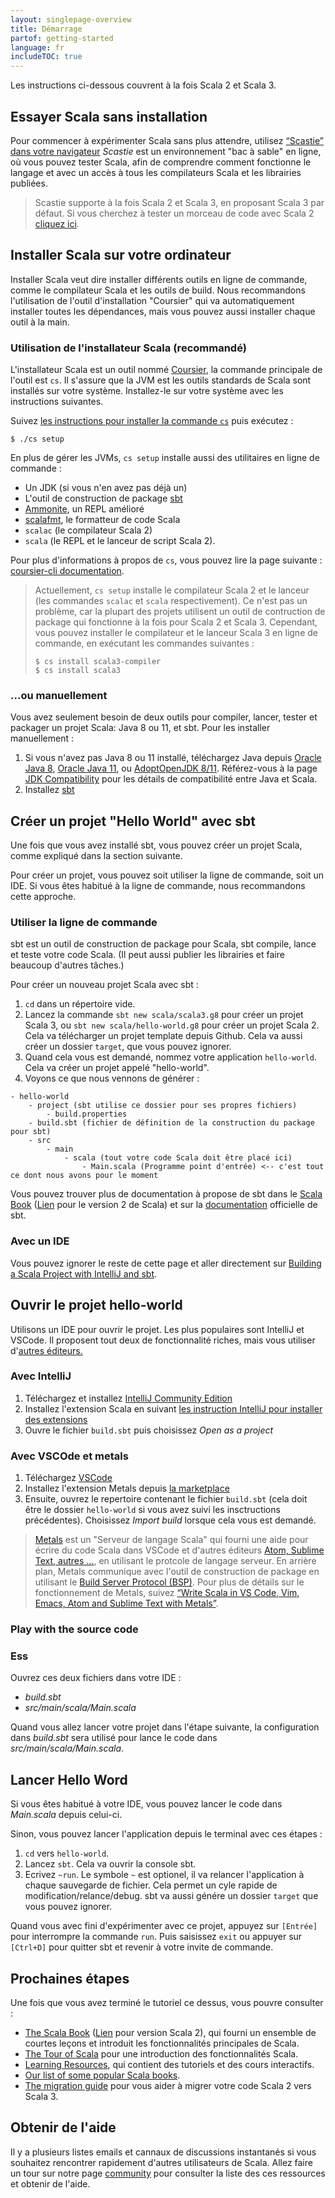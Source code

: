 ```yaml
---
layout: singlepage-overview
title: Démarrage
partof: getting-started
language: fr
includeTOC: true
---
```


Les instructions ci-dessous couvrent à la fois Scala 2 et Scala 3.

## Essayer Scala sans installation

Pour commencer à expérimenter Scala sans plus attendre, utilisez <a href="https://scastie.scala-lang.org/pEBYc5VMT02wAGaDrfLnyw" target="_blank">“Scastie” dans votre navigateur</a> _Scastie_ est un environnement "bac à sable" en ligne, où vous pouvez tester Scala, afin de comprendre comment fonctionne le langage et avec un accès à tous les compilateurs Scala et les librairies publiées.

> Scastie supporte à la fois Scala 2 et Scala 3, en proposant Scala 3 par défaut.
> Si vous cherchez à tester un morceau de code avec Scala 2
> [cliquez ici](https://scastie.scala-lang.org/MHc7C9iiTbGfeSAvg8CKAA).

## Installer Scala sur votre ordinateur

Installer Scala veut dire installer différents outils en ligne de commande, comme le compilateur Scala et les outils de build.
Nous recommandons l'utilisation de l'outil d'installation "Coursier" qui va automatiquement installer toutes les dépendances, mais vous pouvez aussi installer chaque outil à la main.

### Utilisation de l'installateur Scala (recommandé)

L'installateur Scala est un outil nommé [Coursier](https://get-coursier.io/docs/cli-overview), la commande principale de l'outil est `cs`.
Il s'assure que la JVM est les outils standards de Scala sont installés sur votre système. 
Installez-le sur votre système avec les instructions suivantes.

<div class="main-download">
    <div id="download-step-one">
        <p>Suivez <a href="https://get-coursier.io/docs/cli-installation.html#native-launcher" target="_blank">les instructions pour installer la commande <code>cs</code></a> puis exécutez :</p>
        <p><code>$ ./cs setup</code></p>
    </div>
</div>

En plus de gérer les JVMs, `cs setup` installe aussi des utilitaires en ligne de commande :

- Un JDK (si vous n'en avez pas déjà un)
- L'outil de construction de package [sbt](https://www.scala-sbt.org/)
- [Ammonite](https://ammonite.io/), un REPL amélioré
- [scalafmt](https://scalameta.org/scalafmt/), le formatteur de code Scala
- `scalac` (le compilateur Scala 2)
- `scala` (le REPL et le lanceur de script Scala 2).

Pour plus d'informations à propos de `cs`, vous pouvez lire la page suivante :
[coursier-cli documentation](https://get-coursier.io/docs/cli-overview).

> Actuellement, `cs setup` installe le compilateur Scala 2 et le lanceur
> (les commandes `scalac` et `scala` respectivement). Ce n'est pas un problème,
> car la plupart des projets utilisent un outil de contruction
> de package qui fonctionne à la fois pour Scala 2 et Scala 3.
> Cependant, vous pouvez installer le compilateur et le lanceur Scala 3 en ligne de commande,
> en exécutant les commandes suivantes :
> ```
> $ cs install scala3-compiler
> $ cs install scala3
> ```

### ...ou manuellement

Vous avez seulement besoin de deux outils pour compiler, lancer, tester et packager un projet Scala: Java 8 ou 11, et sbt.
Pour les installer manuellement :

1. Si vous n'avez pas Java 8 ou 11 installé, téléchargez
   Java depuis [Oracle Java 8](https://www.oracle.com/java/technologies/javase-jdk8-downloads.html), [Oracle Java 11](https://www.oracle.com/java/technologies/javase-jdk11-downloads.html),
   ou [AdoptOpenJDK 8/11](https://adoptopenjdk.net/). Référez-vous à la page [JDK Compatibility](/overviews/jdk-compatibility/overview.html) pour les détails de compatibilité entre Java et Scala.
1. Installez [sbt](https://www.scala-sbt.org/download.html)

## Créer un projet "Hello World" avec sbt

Une fois que vous avez installé sbt, vous pouvez créer un projet Scala, comme expliqué dans la section suivante.

Pour créer un projet, vous pouvez soit utiliser la ligne de commande, soit un IDE.
Si vous êtes habitué à la ligne de commande, nous recommandons cette approche.

### Utiliser la ligne de commande

sbt est un outil de construction de package pour Scala, sbt compile, lance et teste votre code Scala.
(Il peut aussi publier les librairies et faire beaucoup d'autres tâches.)

Pour créer un nouveau projet Scala avec sbt :

1. `cd` dans un répertoire vide.
1. Lancez la commande `sbt new scala/scala3.g8` pour créer un projet Scala 3, ou `sbt new scala/hello-world.g8` pour créer un projet Scala 2.
   Cela va télécharger un projet template depuis Github.
   Cela va aussi créer un dossier `target`, que vous pouvez ignorer.
1. Quand cela vous est demandé, nommez votre application `hello-world`. Cela va créer un projet appelé "hello-world".
1. Voyons ce que nous vennons de générer :

```
- hello-world
    - project (sbt utilise ce dossier pour ses propres fichiers)
        - build.properties
    - build.sbt (fichier de définition de la construction du package pour sbt)
    - src
        - main
            - scala (tout votre code Scala doit être placé ici)
                - Main.scala (Programme point d'entrée) <-- c'est tout ce dont nous avons pour le moment
```

Vous pouvez trouver plus de documentation à propose de sbt dans le [Scala Book](/scala3/book/tools-sbt.html) ([Lien](/overviews/scala-book/scala-build-tool-sbt.html) pour le version 2 de Scala) et sur la [documentation](https://www.scala-sbt.org/1.x/docs/index.html) officielle de sbt.

### Avec un IDE

Vous pouvez ignorer le reste de cette page et aller directement sur [Building a Scala Project with IntelliJ and sbt](/getting-started/intellij-track/building-a-scala-project-with-intellij-and-sbt.html).


## Ouvrir le projet hello-world

Utilisons un IDE pour ouvrir le projet. Les plus populaires sont IntelliJ et VSCode.
Il proposent tout deux de fonctionnalité riches, mais vous utiliser d'[autres éditeurs.](https://scalameta.org/metals/docs/editors/overview.html)

### Avec IntelliJ

1. Téléchargez et installez [IntelliJ Community Edition](https://www.jetbrains.com/idea/download/)
1. Installez l'extension Scala en suivant [les instruction IntelliJ pour installer des extensions](https://www.jetbrains.com/help/idea/managing-plugins.html)
1. Ouvre le fichier `build.sbt` puis choisissez *Open as a project*

### Avec VSCOde et metals

1. Téléchargez [VSCode](https://code.visualstudio.com/Download)
1. Installez l'extension Metals depuis [la marketplace](https://marketplace.visualstudio.com/items?itemName=scalameta.metals)
1. Ensuite, ouvrez le repertoire contenant le fichier `build.sbt` (cela doit être le dossier `hello-world` si vous avez suivi les insctructions précédentes). Choisissez *Import build* lorsque cela vous est demandé.

> [Metals](https://scalameta.org/metals) est un "Serveur de langage Scala" qui fourni une aide pour écrire du code Scala dans VSCode et d'autres éditeurs [Atom, Sublime Text, autres ...](https://scalameta.org/metals/docs/editors/overview.html), en utilisant le protcole de langage serveur.
> En arrière plan, Metals communique avec l'outil de construction de package en utilisant
> le [Build Server Protocol (BSP)](https://build-server-protocol.github.io/).
> Pour plus de détails sur le fonctionnement de Metals, suivez [“Write Scala in VS Code, Vim, Emacs, Atom and Sublime Text with Metals”](https://www.scala-lang.org/2019/04/16/metals.html).

### Play with the source code
### Ess

Ouvrez ces deux fichiers dans votre IDE :

- _build.sbt_
- _src/main/scala/Main.scala_

Quand vous allez lancer votre projet dans l'étape suivante, la configuration dans _build.sbt_ sera utilisé pour lance le code dans _src/main/scala/Main.scala_.

## Lancer Hello Word

Si vous êtes habitué à votre IDE, vous pouvez lancer le code dans _Main.scala_ depuis celui-ci.

Sinon, vous pouvez lancer l'application depuis le terminal avec ces étapes :

1. `cd` vers `hello-world`.
1. Lancez `sbt`. Cela va ouvrir la console sbt.
1. Ecrivez `~run`. Le symbole `~` est optionel, il va relancer l'application à chaque sauvegarde de fichier.
   Cela permet un cyle rapide de modification/relance/debug. sbt va aussi génére un dossier `target` que vous pouvez ignorer.

Quand vous avec fini d'expérimenter avec ce projet, appuyez sur `[Entrée]` pour interrompre la commande `run`.
Puis saisissez `exit` ou appuyer sur `[Ctrl+D]` pour quitter sbt et revenir à votre invite de commande.

## Prochaines étapes

Une fois que vous avez terminé le tutoriel ce dessus, vous pouvre consulter :

* [The Scala Book](/scala3/book/introduction.html) ([Lien](/overviews/scala-book/introduction.html) pour version Scala 2), qui fourni un ensemble de courtes leçons et introduit les fonctionnalités principales de Scala.
* [The Tour of Scala](/tour/tour-of-scala.html) pour une introduction des fonctionnalités Scala.
* [Learning Resources](/learn.html), qui contient des tutoriels et des cours interactifs.
* [Our list of some popular Scala books](/books.html).
* [The migration guide](/scala3/guides/migration/compatibility-intro.html) pour vous aider à migrer votre code Scala 2 vers Scala 3.

## Obtenir de l'aide
Il y a plusieurs listes emails et cannaux de discussions instantanés si vous souhaitez rencontrer rapidement d'autres utilisateurs de Scala. Allez faire un tour sur notre page [community](https://scala-lang.org/community/) pour consulter la liste des ces ressources et obtenir de l'aide.

<!-- Hidden elements whose content are used to provide OS-specific download instructions.
 -- This is handled in `resources/js/functions.js`.
 --> 
<div style="display:none" id="stepOne-linux">
       <code class="hljs">$ curl -fLo cs https://git.io/coursier-cli-linux && chmod +x cs && ./cs setup </code> <br>
</div>

<div style="display:none" id="stepOne-unix">
    <p>Suivez <a href="https://get-coursier.io/docs/cli-installation" target="_blank">les instructions pour installer la commande 
    <code>cs</code></a>puis exécutez :</p>
    <p><code>$ ./cs setup</code></p>
</div>

<div style="display:none" id="stepOne-osx">
    <div class="highlight">
        <code class="hljs">$ brew install coursier/formulas/coursier && cs setup </code> <br>
    </div>
    <p>Alternativement, si vous n'utilisez pas Homebrew</p>
    <div class="highlight">
        <code class="hljs">$ curl -fLo cs https://git.io/coursier-cli-macos && chmod +x cs &&  (xattr -d com.apple.quarantine cs || true) && ./cs setup</code> <br>
    </div>
</div>

<div style="display:none" id="stepOne-windows">
    <p>Téléchargez et exécutez <a href="https://git.io/coursier-cli-windows-exe">l'intallateur Scala pour Windows</a> basé sur Coursier</p>
</div>
